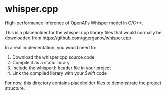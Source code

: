 # whisper.cpp

High-performance inference of OpenAI's Whisper model in C/C++.

This is a placeholder for the whisper.cpp library files that would normally be downloaded from https://github.com/ggerganov/whisper.cpp

In a real implementation, you would need to:
1. Download the whisper.cpp source code
2. Compile it as a static library
3. Include the whisper.h header file in your project
4. Link the compiled library with your Swift code

For now, this directory contains placeholder files to demonstrate the project structure.